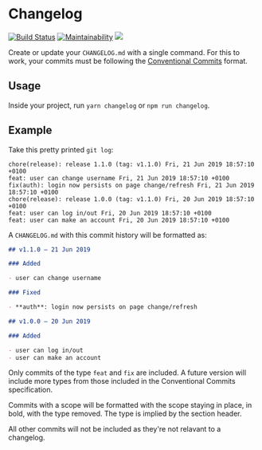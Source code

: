 # Changelog

[![Build Status](https://travis-ci.com/ibrahimbutt/changelog.svg?branch=master)](https://travis-ci.com/ibrahimbutt/changelog) [![Maintainability](https://api.codeclimate.com/v1/badges/2a51ff08766a58fabcdd/maintainability)](https://codeclimate.com/github/ibrahimbutt/changelog/maintainability) <a href="https://codeclimate.com/github/ibrahimbutt/changelog/test_coverage"><img src="https://api.codeclimate.com/v1/badges/2a51ff08766a58fabcdd/test_coverage" /></a>

Create or update your `CHANGELOG.md` with a single command. For this to work, your commits must be following the [Conventional Commits](www.conventionalcommits.org) format.

## Usage

Inside your project, run `yarn changelog` or `npm run changelog`.

## Example

Take this pretty printed `git log`:

```shell
chore(release): release 1.1.0 (tag: v1.1.0) Fri, 21 Jun 2019 18:57:10 +0100
feat: user can change username Fri, 21 Jun 2019 18:57:10 +0100
fix(auth): login now persists on page change/refresh Fri, 21 Jun 2019 18:57:10 +0100
chore(release): release 1.0.0 (tag: v1.1.0) Fri, 20 Jun 2019 18:57:10 +0100
feat: user can log in/out Fri, 20 Jun 2019 18:57:10 +0100
feat: user can make an account Fri, 20 Jun 2019 18:57:10 +0100
```

A `CHANGELOG.md` with this commit history will be formatted as:

```md
## v1.1.0 – 21 Jun 2019

### Added

- user can change username

### Fixed

- **auth**: login now persists on page change/refresh

## v1.0.0 – 20 Jun 2019

### Added

- user can log in/out
- user can make an account
```

Only commits of the type `feat` and `fix` are included. A future version will include more types from those included in the Conventional Commits specification.

Commits with a scope will be formatted with the scope staying in place, in bold, with the type removed. The type is implied by the section header.

All other commits will not be included as they're not relavant to a changelog.
